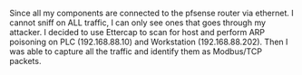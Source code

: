 Since all my components are connected to the pfsense router via ethernet.
I cannot sniff on ALL traffic, I can only see ones that goes through my attacker.
I decided to use Ettercap to scan for host and perform ARP poisoning on PLC (192.168.88.10) and Workstation (192.168.88.202).
Then I was able to capture all the traffic and identify them as Modbus/TCP packets.